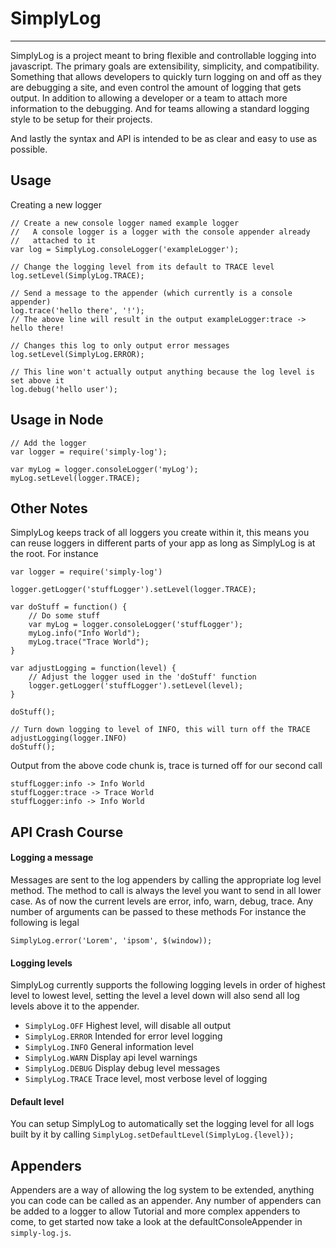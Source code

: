 SimplyLog
=====
- - -
SimplyLog is a project meant to bring flexible and controllable logging into javascript.
The primary goals are extensibility, simplicity, and compatibility.  Something that allows developers to quickly turn logging on and off as they are debugging a site, and even control
the amount of logging that gets output.  In addition to allowing a developer or a team 
to attach more information to the debugging.  And for teams allowing a standard logging style to be setup for their projects.

And lastly the syntax and API is intended to be as clear and easy to use as possible.

Usage
-----
Creating a new logger

	// Create a new console logger named example logger
	//   A console logger is a logger with the console appender already
	//   attached to it
	var log = SimplyLog.consoleLogger('exampleLogger');

	// Change the logging level from its default to TRACE level
	log.setLevel(SimplyLog.TRACE);

	// Send a message to the appender (which currently is a console appender)
	log.trace('hello there', '!');
	// The above line will result in the output exampleLogger:trace -> hello there!

	// Changes this log to only output error messages
	log.setLevel(SimplyLog.ERROR);

	// This line won't actually output anything because the log level is set above it
	log.debug('hello user');

Usage in Node
-------------
	// Add the logger
	var logger = require('simply-log');

	var myLog = logger.consoleLogger('myLog');
	myLog.setLevel(logger.TRACE);

Other Notes
-----------
SimplyLog keeps track of all loggers you create within it, this means you can reuse loggers in different parts of your app as long as SimplyLog is at the root.  For instance

	var logger = require('simply-log')

	logger.getLogger('stuffLogger').setLevel(logger.TRACE);

	var doStuff = function() {
		// Do some stuff
		var myLog = logger.consoleLogger('stuffLogger');
		myLog.info("Info World");
		myLog.trace("Trace World");
	}

	var adjustLogging = function(level) {
		// Adjust the logger used in the 'doStuff' function
		logger.getLogger('stuffLogger').setLevel(level);
	}

	doStuff();

	// Turn down logging to level of INFO, this will turn off the TRACE
	adjustLogging(logger.INFO)
	doStuff();

Output from the above code chunk is, trace is turned off for our second call

	stuffLogger:info -> Info World
	stuffLogger:trace -> Trace World
	stuffLogger:info -> Info World


API Crash Course
----------------
#### Logging a message
Messages are sent to the log appenders by calling the appropriate log level method.
The method to call is always the level you want to send in all lower case.
As of now the current levels are error, info, warn, debug, trace.
Any number of arguments can be passed to these methods
For instance the following is legal

	SimplyLog.error('Lorem', 'ipsom', $(window));

#### Logging levels
SimplyLog currently supports the following logging levels in order of highest level to lowest level, setting the level a level down will also send all log levels above it to the appender.

+ `SimplyLog.OFF` Highest level, will disable all output
+ `SimplyLog.ERROR` Intended for error level logging
+ `SimplyLog.INFO` General information level
+ `SimplyLog.WARN` Display api level warnings
+ `SimplyLog.DEBUG` Display debug level messages
+ `SimplyLog.TRACE` Trace level, most verbose level of logging

#### Default level
You can setup SimplyLog to automatically set the logging level for all logs built by it by calling
`SimplyLog.setDefaultLevel(SimplyLog.{level});`

Appenders
---------
Appenders are a way of allowing the log system to be extended, anything you can code can be called as an appender.  Any number of appenders can be added to a logger to allow  Tutorial and more complex appenders to come, to get started now take a look at the defaultConsoleAppender in `simply-log.js`.